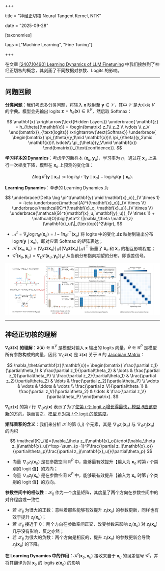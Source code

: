 +++

title = "神经正切核 Neural Tangent Kernel, NTK"

date = "2025-09-28"

[taxonomies]

tags = ["Machine Learning", "Fine Tuning"]

+++

在文章 [[2407.10490] Learning Dynamics of LLM Finetuning](https://arxiv.org/abs/2407.10490) 中我们接触到了神经正切核的概念，其刻画了不同数据对参数、Logits 的影响。

---

## 问题回顾

**分类问题**：我们考虑多分类问题，将输入 $\mathbf{x}$ 映射至 $\mathbf{y} \in \mathcal{V}$，其中 $\mathcal{V}$ 是大小为 $V$ 的字典。模型会先输出 logits $\mathbf{z} = h_\theta(\mathbf{x}) \in \mathbb{R}^V$，然后取 Softmax：

$$
\mathbf{x}
    \xrightarrow{\text{Hidden Layers}}
    \underbrace{
    \mathbf{z} = h_{\theta}(\mathbf{x}) =
    \begin{bmatrix}
      z_1\\ z_2 \\ \vdots \\ z_V
    \end{bmatrix}}_{\text{logits}}
    \xrightarrow{\text{Softmax}}
    \underbrace{
    \begin{bmatrix}
      \pi_{\theta}(y_1\mid \mathbf{x})\\
      \pi_{\theta}(y_2\mid \mathbf{x})\\
      \vdots\\
      \pi_{\theta}(y_V\mid \mathbf{x})
    \end{bmatrix}}_{\text{confidence}}.
$$

**学习样本的 Dynamics**：考虑学习新样本 $(\mathbf{x}_u, \mathbf{y}_u)$，学习率为 $\eta$，通过在 $\mathbf{x}_u$ 上进行一次梯度下降，模型在 $\mathbf{x}_o$ 上预测的变化值：

$$
\Delta \log \pi^t(\mathbf{y} \mid \mathbf{x}_o) := \log \pi_{\theta^{t+1}}(\mathbf{y} \mid \mathbf{x}_o) - \log \pi _{\theta^t}(\mathbf{y} \mid \mathbf{x}_o).
$$

**Learning Dynamics**：单步的 Learning Dynamics 为

$$
\underbrace{\Delta \log \pi^t(\mathbf{y} \mid \mathbf{x}_o)}_{V \times 1} = -\eta \underbrace{\mathcal{A}^t(\mathbf{x}_o)}_{V \times V} \underbrace{\mathcal{K}^t(\mathbf{x}_o, \mathbf{x}_u)}_{V \times V} \underbrace{\mathcal{G}^t(\mathbf{x}_u, \mathbf{y}_u)}_{V \times 1} + \mathcal{O}\bigl(\eta^2 \|\nabla_\theta \mathbf{z}(\mathbf{x}_u)\|_{\text{op}}^2\bigr),
$$

- $\mathcal{A}^t = \nabla_{\mathbf{z}} \log \pi_{\theta^t}(\mathbf{x}_o) = I - \mathbf{1} \pi^{\top}_{\theta^t}(\mathbf{x}_o)$ 将 logits 中的变化 $\Delta \mathbf{z}$ 映射到输出分布 $\log \pi (\mathbf{y} \mid \mathbf{x}_o)$，即对应着 Softmax 的矩阵表达；
- $\mathcal{K}^t(\mathbf{x}_o, \mathbf{x}_u) = (\nabla_{\theta}\mathbf{z}(\mathbf{x}_o)\mid_{\theta^t})(\nabla_{\theta}\mathbf{z}(\mathbf{x}_u)\mid_{\theta^t})^{\top}$ 衡量了 $\mathbf{x}_o$ 和 $\mathbf{x}_u$ 的相互影响程度；
- $\mathcal{G}^t(\mathbf{x}_u, \mathbf{y}_u) = \nabla_{\mathbf{z}}\mathcal{L}(\mathbf{x}_u, \mathbf{y}_u)\mid_{\mathbf{z}^t}$ 从当前分布指向期望的分布，即误差信号。

![mnist](assets/mnist-20250928101429-b15q9es.png)​

---

## 神经正切核的理解

$\nabla_\theta \mathbf{z}(\mathbf{x})$ **的理解**：$\mathbf{z}(\mathbf{x}) \in \mathbb{R}^V$ 是模型对输入 $\mathbf{x}$ 输出的 logits 向量，$\theta \in \mathbb{R}^P$ 是模型所有参数构成的向量，因此 $\nabla_\theta \mathbf{z}(\mathbf{x})$ 是 $\mathbf{z}(\mathbf{x})$ 关于 $\theta$ 的 <u>Jacobian Matrix</u>：

$$
\nabla_\theta\mathbf{z}(\mathbf{x})=
\begin{bmatrix}
\frac{\partial z_1}{\partial\theta_1} & \frac{\partial z_1}{\partial\theta_2} & \ldots & \frac{\partial z_1}{\partial\theta_P} \\
\frac{\partial z_2}{\partial\theta_1} & \frac{\partial z_2}{\partial\theta_2} & \ldots & \frac{\partial z_2}{\partial\theta_P} \\
\vdots & \vdots & \ddots & \vdots \\
\frac{\partial z_V}{\partial\theta_1} & \frac{\partial z_V}{\partial\theta_2} & \ldots & \frac{\partial z_V}{\partial\theta_P}
\end{bmatrix}.
$$

$\nabla_\theta \mathbf{z}(\mathbf{x})$ 的第 $i$ 行 $\nabla_\theta {z}_i(\mathbf{x})$ 表示了为了<u>使第 </u>​<u>$i$</u>​<u> 个 logit </u>​<u>$z_i$</u>​<u> 增长得最快，模型 </u>​<u>$\theta$</u>​<u> 应该更新的方向</u>。换而言之，<u>模型 </u>​<u>$\theta$</u>​<u> 对第 </u>​<u>$i$</u>​<u> 个 logit 的敏感度</u>。

**矩阵乘积的含义**：我们来分析 $\mathcal{K}$ 的第 $(i,j)$ 个元素，其是 $\nabla_\theta z_i(\mathbf{x}_o)$ 与 $\nabla_\theta z_j(\mathbf{x}_u)$ 的内积

$$
\mathcal{K}_{ij}=(\nabla_\theta z_i(\mathbf{x}_o))\cdot(\nabla_\theta z_j(\mathbf{x}_u))^\top=\sum_{p=1}^P\frac{\partial z_i(\mathbf{x}_o)}{\partial\theta_p}\frac{\partial z_j(\mathbf{x}_u)}{\partial\theta_p}
$$

- 向量 $\nabla_\theta z_i(\mathbf{x}_o)$ 是在参数空间 $\mathbb{R}^P$ 中，能够最有效提升【输入为 $\mathbf{x}_o$ 时第 $i$ 个类别的 logit 值】的方向；
- 向量 $\nabla_\theta z_j(\mathbf{x}_u)$ 是在参数空间 $\mathbb{R}^P$ 中，能够最有效提升【输入为 $\mathbf{x}_u$ 时第 $j$ 个类别的 logit 值】的方向。

**参数空间中的相似性**：$\mathcal{K}_{ij}$ 作为一个度量矩阵，其度量了两个方向在参数空间中的对齐程度或一致性

- 若 $\mathcal{K}_{ij}$ 为很大的正数：意味着那些能够有效提升 $z_i(\mathbf{x}_o)$ 的参数更新，同样也有效于提升 $z_j(\mathbf{x}_u)$；
- 若 $\mathcal{K}_{ij}$ 接近于 $0$：两个方向在参数空间正交，改变参数来影响 $z_i(\mathbf{x}_o)$ 对 $z_j(\mathbf{x}_u)$ 几乎没有影响，反之亦然；
- 若 $\mathcal{K}_{ij}$ 为很大的负数：两个方向是相反的，提升 $z_i(\mathbf{x}_o)$ 的参数更新会导致 $z_j(\mathbf{x}_u)$ 的下降。

**在 Learning Dynamics 中的作用**：$\mathcal{K}^t(\mathbf{x}_o, \mathbf{x}_u)$ 接收来自于 $\mathbf{x}_u$ 的误差信号 $\mathcal{G}^t$，并将其翻译为对 $\mathbf{x}_o$ 的 logits $\mathbf{z}(\mathbf{x}_o)$ 的影响
